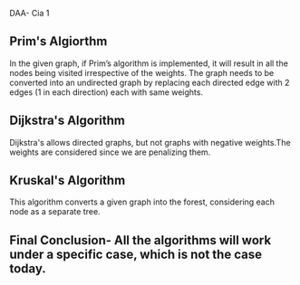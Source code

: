 DAA- Cia 1

## Prim's Algiorthm

In the given graph, if Prim’s algorithm is implemented, it will result in all the nodes being visited irrespective of the weights.
The graph needs to be converted into an undirected graph by replacing each directed edge with 2 edges (1 in each direction) each with same weights.


## Dijkstra's Algorithm

Dijkstra's allows directed graphs, but not graphs with negative weights.The weights are considered since we are penalizing them.


## Kruskal's Algorithm

This algorithm converts a given graph into the forest, considering each node as a separate tree.

## Final Conclusion- All the algorithms will work under a specific case, which is not the case today.
